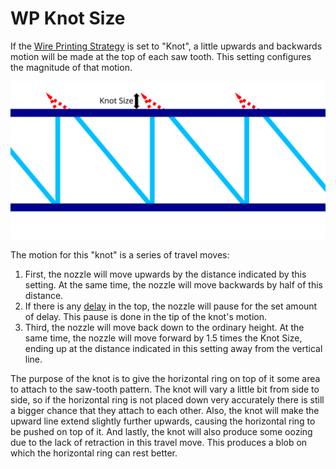 WP Knot Size
====
If the [Wire Printing Strategy](wireframe_strategy.md) is set to "Knot", a little upwards and backwards motion will be made at the top of each saw tooth. This setting configures the magnitude of that motion.

![Where the knot is drawn and what its size entails](images/wireframe_top_jump.svg)

The motion for this "knot" is a series of travel moves:
1. First, the nozzle will move upwards by the distance indicated by this setting. At the same time, the nozzle will move backwards by half of this distance.
2. If there is any [delay](wireframe_top_delay.md) in the top, the nozzle will pause for the set amount of delay. This pause is done in the tip of the knot's motion.
3. Third, the nozzle will move back down to the ordinary height. At the same time, the nozzle will move forward by 1.5 times the Knot Size, ending up at the distance indicated in this setting away from the vertical line.

The purpose of the knot is to give the horizontal ring on top of it some area to attach to the saw-tooth pattern. The knot will vary a little bit from side to side, so if the horizontal ring is not placed down very accurately there is still a bigger chance that they attach to each other. Also, the knot will make the upward line extend slightly further upwards, causing the horizontal ring to be pushed on top of it. And lastly, the knot will also produce some oozing due to the lack of retraction in this travel move. This produces a blob on which the horizontal ring can rest better.
